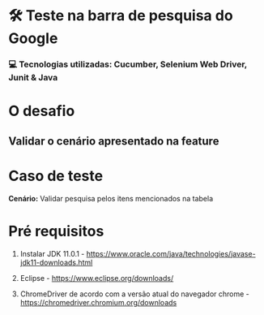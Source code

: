 <h1> 🛠 Teste na barra de pesquisa do Google </h1>

###  💻 Tecnologias utilizadas: Cucumber, Selenium Web Driver, Junit & Java
# O desafio
## Validar o cenário apresentado na feature

# Caso de teste

**Cenário:** Validar pesquisa pelos itens mencionados na tabela
 

# Pré requisitos

1. Instalar JDK 11.0.1 - https://www.oracle.com/java/technologies/javase-jdk11-downloads.html <br>

2. Eclipse - https://www.eclipse.org/downloads/ <br>

3. ChromeDriver de acordo com a versão atual do navegador chrome - https://chromedriver.chromium.org/downloads


 
